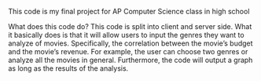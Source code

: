 This code is my final project for AP Computer Science class in high school

What does this code do?
	This code is split into client and server side. What it basically does is that it will allow users to input the genres they want to analyze of movies. Specifically, the correlation between the movie’s budget and the movie’s revenue. For example, the user can choose two genres or analyze all the movies in general. Furthermore, the code will output a graph as long as the results of the analysis. 
